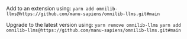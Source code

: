 Add to an extension using:
`yarn add omnilib-llms@https://github.com/manu-sapiens/omnilib-llms.git#main`

Upgrade to the latest version using:
`yarn remove omnilib-llms`
`yarn add omnilib-llms@https://github.com/manu-sapiens/omnilib-llms.git#main`
